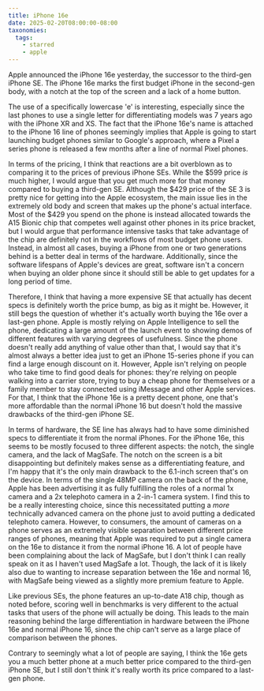 ```yaml
---
title: iPhone 16e
date: 2025-02-20T08:00:00-08:00
taxonomies:
  tags:
    - starred
    - apple
---
```


Apple announced the iPhone 16e yesterday, the successor to the third-gen iPhone SE. The iPhone 16e marks the first budget iPhone in the second-gen body, with a notch at the top of the screen and a lack of a home button.

The use of a specifically lowercase 'e' is interesting, especially since the last phones to use a single letter for differentiating models was 7 years ago with the iPhone XR and XS. The fact that the iPhone 16e's name is attached to the iPhone 16 line of phones seemingly implies that Apple is going to start launching budget phones similar to Google's approach, where a Pixel a series phone is released a few months after a line of normal Pixel phones.

In terms of the pricing, I think that reactions are a bit overblown as to comparing it to the prices of previous iPhone SEs. While the \$599 price _is_ much higher, I would argue that you get much more for that money compared to buying a third-gen SE. Although the \$429 price of the SE 3 is pretty nice for getting into the Apple ecosystem, the main issue lies in the extremely old body and screen that makes up the phone's actual interface. Most of the \$429 you spend on the phone is instead allocated towards the A15 Bionic chip that competes well against other phones in its price bracket, but I would argue that performance intensive tasks that take advantage of the chip are definitely not in the workflows of most budget phone users. Instead, in almost all cases, buying a iPhone from one or two generations behind is a better deal in terms of the hardware. Additionally, since the software lifespans of Apple's devices are great, software isn't a concern when buying an older phone since it should still be able to get updates for a long period of time.

Therefore, I think that having a more expensive SE that actually has decent specs is definitely worth the price bump, as big as it might be. However, it still begs the question of whether it's actually worth buying the 16e over a last-gen phone. Apple is mostly relying on Apple Intelligence to sell the phone, dedicating a large amount of the launch event to showing demos of different features with varying degrees of usefulness. Since the phone doesn't really add anything of value other than that, I would say that it's almost always a better idea just to get an iPhone 15-series phone if you can find a large enough discount on it. However, Apple isn't relying on people who take time to find good deals for phones: they're relying on people walking into a carrier store, trying to buy a cheap phone for themselves or a family member to stay connected using iMessage and other Apple services. For that, I think that the iPhone 16e is a pretty decent phone, one that's more affordable than the normal iPhone 16 but doesn't hold the massive drawbacks of the third-gen iPhone SE.

In terms of hardware, the SE line has always had to have some diminished specs to differentiate it from the normal iPhones. For the iPhone 16e, this seems to be mostly focused to three different aspects: the notch, the single camera, and the lack of MagSafe. The notch on the screen is a bit disappointing but definitely makes sense as a differentiating feature, and I'm happy that it's the only main drawback to the 6.1-inch screen that's on the device. In terms of the single 48MP camera on the back of the phone, Apple has been advertising it as fully fulfilling the roles of a normal 1x camera and a 2x telephoto camera in a 2-in-1 camera system. I find this to be a really interesting choice, since this necessitated putting a _more_ technically advanced camera on the phone just to avoid putting a dedicated telephoto camera. However, to consumers, the amount of cameras on a phone serves as an extremely visible separation between different price ranges of phones, meaning that Apple was required to put a single camera on the 16e to distance it from the normal iPhone 16. A lot of people have been complaining about the lack of MagSafe, but I don't think I can really speak on it as I haven't used MagSafe a lot. Though, the lack of it is likely also due to wanting to increase separation between the 16e and normal 16, with MagSafe being viewed as a slightly more premium feature to Apple.

Like previous SEs, the phone features an up-to-date A18 chip, though as noted before, scoring well in benchmarks is very different to the actual tasks that users of the phone will actually be doing. This leads to the main reasoning behind the large differentiation in hardware between the iPhone 16e and normal iPhone 16, since the chip can't serve as a large place of comparison between the phones.

Contrary to seemingly what a lot of people are saying, I think the 16e gets you a much better phone at a much better price compared to the third-gen iPhone SE, but I still don't think it's really worth its price compared to a last-gen phone.

